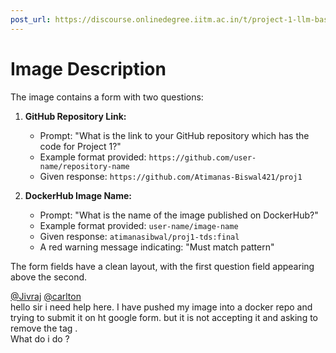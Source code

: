 ```yaml
---
post_url: https://discourse.onlinedegree.iitm.ac.in/t/project-1-llm-based-automation-agent-discussion-thread-tds-jan-2025/164277/356
---
```

# Image Description

The image contains a form with two questions:

1. **GitHub Repository Link:**
   - Prompt: "What is the link to your GitHub repository which has the code for Project 1?"
   - Example format provided: `https://github.com/user-name/repository-name`
   - Given response: `https://github.com/Atimanas-Biswal421/proj1`
  
2. **DockerHub Image Name:**
   - Prompt: "What is the name of the image published on DockerHub?"
   - Example format provided: `user-name/image-name`
   - Given response: `atimanasibwal/proj1-tds:final`
   - A red warning message indicating: "Must match pattern"

The form fields have a clean layout, with the first question field appearing above the second.

  
[@Jivraj](/u/jivraj) [@carlton](/u/carlton)  
hello sir i need help here. I have pushed my image into a docker repo and trying to submit it on ht google form. but it is not accepting it and asking to remove the tag .  
What do i do ?